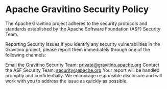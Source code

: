 <!--
  Licensed to the Apache Software Foundation (ASF) under one
  or more contributor license agreements. See the NOTICE file
  distributed with this work for additional information
  regarding copyright ownership. The ASF licenses this file
  to you under the Apache License, Version 2.0 (the
  "License"); you may not use this file except in compliance
  with the License. You may obtain a copy of the License at

   http://www.apache.org/licenses/LICENSE-2.0

  Unless required by applicable law or agreed to in writing,
  software distributed under the License is distributed on an
  "AS IS" BASIS, WITHOUT WARRANTIES OR CONDITIONS OF ANY
  KIND, either express or implied. See the License for the
  specific language governing permissions and limitations
  under the License.
-->

# Apache Gravitino Security Policy

The Apache Gravitino project adheres to the security protocols and standards established by the Apache Software Foundation (ASF) Security Team.

Reporting Security Issues
If you identify any security vulnerabilities in the Gravitino project, please report them immediately through one of the following channels:

Email the Gravitino Security Team: private@gravitino.apache.org
Contact the ASF Security Team: security@apache.org
Your report will be handled promptly and confidentially. We encourage responsible disclosure and will work with you to address the issue as quickly as possible.
